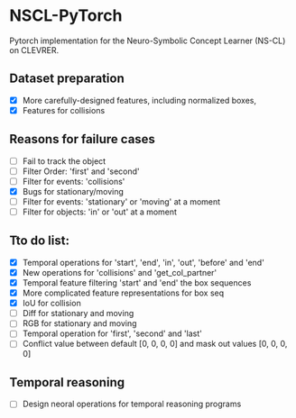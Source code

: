 # NSCL-PyTorch
Pytorch implementation for the Neuro-Symbolic Concept Learner (NS-CL) on CLEVRER.


## Dataset preparation
- [x] More carefully-designed features, including normalized boxes,
- [x] Features for collisions

## Reasons for failure cases
- [ ] Fail to track the object
- [ ] Filter Order: 'first' and 'second' 
- [ ] Filter for events: 'collisions'
- [x] Bugs for stationary/moving
- [ ] Filter for events: 'stationary' or 'moving' at a moment
- [ ] Filter for objects: 'in' or 'out' at a moment

## Tto do list:
- [x] Temporal operations for 'start', 'end', 'in', 'out', 'before' and 'end'
- [x] New operations for 'collisions' and  'get_col_partner' 
- [x] Temporal feature filtering 'start' and 'end' the box sequences
- [x] More complicated feature representations for box seq
- [x] IoU for collision
- [ ] Diff for stationary and moving
- [ ] RGB for stationary and moving
- [ ] Temporal operation for 'first', 'second' and 'last'
- [ ] Conflict value between default [0, 0, 0, 0] and mask out values [0, 0, 0, 0]

## Temporal reasoning
- [ ] Design neoral operations for temporal reasoning programs
